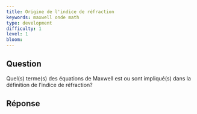 ```yaml
---
title: Origine de l'indice de réfraction
keywords: maxwell onde math
type: development 
difficulty: 1
level: 1
bloom: 
---
```


## Question

Quel(s) terme(s) des équations de Maxwell est ou sont impliqué(s) dans la définition de l’indice de réfraction?

## Réponse



